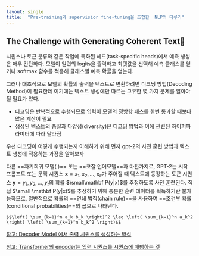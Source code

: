 ```yaml
---
layout: single
title:  "Pre-training과 supervisior fine-tuning을 조합한  NLP의 다루기"
---
```


## The Challenge with Generating Coherent Text

시퀀스나 토근 분류와 같은 작업에 특화된 헤드(task-specific heads)에서 예측 생성은 매우 간단하다. 모델이 일련의 logits을 출력하고 최댓값을 선택해 예측 클래스를 얻거나 softmax 함수를 적용해 클래스별 예측 확률을 얻는다. 

그러나 대조적으로 모델의 확률의 출력을 텍스트로 변환하려면 디코딩 방법(Decoding Method)이 필요한데 여기에는 텍스트 생성에만 따르는 고유한 몇 가지 문제를 알아야될 필요가 있다. 
- 디코딩은 반복적으로 수행되므로 입력이 모델의 정방향 패스를 한번 통과할 때보다 많은 계산이 필요
- 생성된 텍스트의 품질과 다양성(diversity)은 디코딩 방법과 이에 관련된 하이퍼파라미터에 따라 달라짐

우선 디코딩이 어떻게 수행되는지 이해하기 위해 먼저 gpt-2의 사전 훈련 방법과 텍스트 생성에 적용하는 과정을 알아보자

다른 ==자기희귀 모델( )== 또는 ==코잘 언어모델==과 마찬가지로, GPT-2는 시작 프롬프트 또는 문맥 시퀀스 $\mathbf{x} = x_1, x_2, \ldots, x_k$가 주어질 때 텍스트에 등장하는 토큰 시퀀스 $\mathbf{y} = y_1, y_2, \ldots, y_t$의 확률 $\small\mathbf P(y|x)$를 추정하도록 사전 훈련된다. 직접 $\small \mathbf P(y|x)$를 추정하기 위해 충분한 훈련 데이터를 획득하기란 불가능하므로, 일반적으로 확률의 ==연쇄 법칙(chain rule)==을 사용하여 ==조건부 확률(conditional probabilities)==의 곱으로 나타낸다.

    $$\left( \sum_{k=1}^n a_k b_k \right)^2 \leq \left( \sum_{k=1}^n a_k^2 \right) \left( \sum_{k=1}^n b_k^2 \right)$$

[참고: Decoder Model 에서 출력 시퀀스를 생성하는 방식](https://jalammar.github.io/illustrated-transformer)

[참고: Transformer의 encoder는 입력 시퀀스를 시퀀스에 매팽하는 것](https://machinelearningmastery.com/the-transformer-model/)
